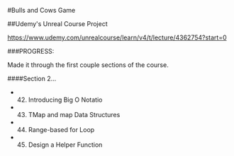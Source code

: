 #Bulls and Cows Game

##Udemy's Unreal Course Project

https://www.udemy.com/unrealcourse/learn/v4/t/lecture/4362754?start=0

###PROGRESS:

Made it through the first couple sections of the course. 

####Section 2...

- 42. Introducing Big O Notatio
- 43. TMap and map Data Structures
- 44. Range-based for Loop
- 45. Design a Helper Function

